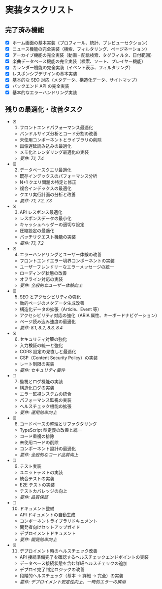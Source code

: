 # 実装タスクリスト

## 完了済み機能

- [x] ホーム画面の基本実装（プロフィール、統計、プレビューセクション）
- [x] ニュース機能の完全実装（検索、フィルタリング、ページネーション）
- [x] アーカイブ機能の完全実装（動画・配信検索、タグフィルタ、日付範囲）
- [x] 楽曲データベース機能の完全実装（検索、ソート、プレイヤー機能）
- [x] カレンダー機能の完全実装（イベント表示、フィルタリング）
- [x] レスポンシブデザインの基本実装
- [x] 基本的な SEO 対応（メタデータ、構造化データ、サイトマップ）
- [x] バックエンド API の完全実装
- [x] 基本的なエラーハンドリング実装

## 残りの最適化・改善タスク

- [x] 1. フロントエンドパフォーマンス最適化

  - バンドルサイズ分析とコード分割の改善
  - 未使用コンポーネントとライブラリの削除
  - 画像遅延読み込みの最適化
  - メモ化とレンダリング最適化の実装
  - _要件: 7.1, 7.4_

- [x] 2. データベースクエリ最適化

  - 既存インデックスのパフォーマンス分析
  - N+1 クエリ問題の特定と修正
  - 複合インデックスの最適化
  - クエリ実行計画の分析と改善
  - _要件: 7.1, 7.2, 7.3_

- [x] 3. API レスポンス最適化

  - レスポンスデータの最小化
  - キャッシュヘッダーの適切な設定
  - 圧縮設定の最適化
  - バッチリクエスト機能の実装
  - _要件: 7.1, 7.2_

- [x] 4. エラーハンドリングとユーザー体験の改善

  - フロントエンドエラー境界コンポーネントの実装
  - ユーザーフレンドリーなエラーメッセージの統一
  - ローディング状態の改善
  - オフライン対応の実装
  - _要件: 全般的なユーザー体験向上_

- [x] 5. SEO とアクセシビリティの強化

  - 動的ページのメタデータ生成改善
  - 構造化データの拡張（Article、Event 等）
  - アクセシビリティ対応の強化（ARIA 属性、キーボードナビゲーション）
  - ページ読み込み速度の最適化
  - _要件: 8.1, 8.2, 8.3, 8.4_

- [x] 6. セキュリティ対策の強化

  - 入力検証の統一と強化
  - CORS 設定の見直しと最適化
  - CSP（Content Security Policy）の実装
  - レート制限の実装
  - _要件: セキュリティ要件_

- [ ] 7. 監視とログ機能の実装

  - 構造化ログの実装
  - エラー監視システムの統合
  - パフォーマンス監視の実装
  - ヘルスチェック機能の拡張
  - _要件: 運用効率向上_

- [x] 8. コードベースの整理とリファクタリング

  - TypeScript 型定義の改善と統一
  - コード重複の排除
  - 未使用コードの削除
  - コンポーネント設計の最適化
  - _要件: 全般的なコード品質向上_

- [ ] 9. テスト実装

  - ユニットテストの実装
  - 統合テストの実装
  - E2E テストの実装
  - テストカバレッジの向上
  - _要件: 品質保証_

- [ ] 10. ドキュメント整備

  - API ドキュメントの自動生成
  - コンポーネントライブラリドキュメント
  - 開発者向けセットアップガイド
  - デプロイメントドキュメント
  - _要件: 開発効率向上_

- [x] 11. デプロイメント時のヘルスチェック改善

  - API 接続準備完了を確認するヘルスチェックエンドポイントの実装
  - データベース接続状態を含む詳細ヘルスチェックの追加
  - デプロイ完了判定ロジックの改善
  - 段階的ヘルスチェック（基本 → 詳細 → 完全）の実装
  - _要件: デプロイメント安定性向上、一時的エラーの解消_
